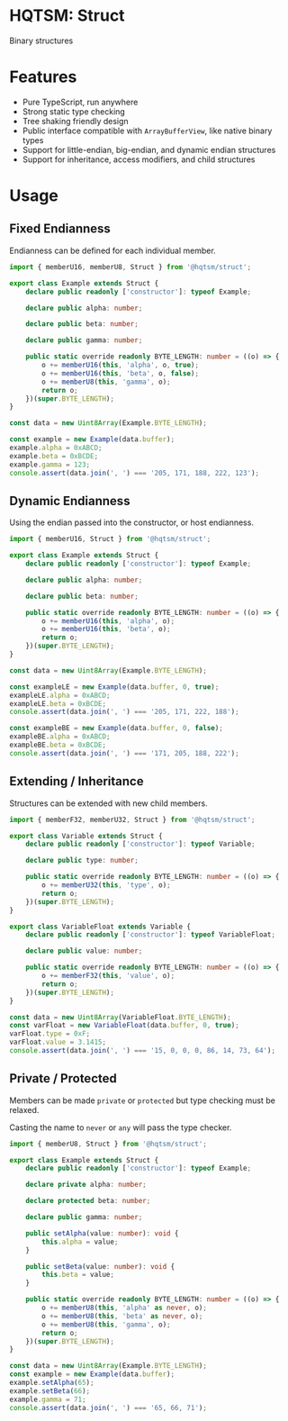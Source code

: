 # HQTSM: Struct

Binary structures

# Features

- Pure TypeScript, run anywhere
- Strong static type checking
- Tree shaking friendly design
- Public interface compatible with `ArrayBufferView`, like native binary types
- Support for little-endian, big-endian, and dynamic endian structures
- Support for inheritance, access modifiers, and child structures

# Usage

## Fixed Endianness

Endianness can be defined for each individual member.

```ts
import { memberU16, memberU8, Struct } from '@hqtsm/struct';

export class Example extends Struct {
	declare public readonly ['constructor']: typeof Example;

	declare public alpha: number;

	declare public beta: number;

	declare public gamma: number;

	public static override readonly BYTE_LENGTH: number = ((o) => {
		o += memberU16(this, 'alpha', o, true);
		o += memberU16(this, 'beta', o, false);
		o += memberU8(this, 'gamma', o);
		return o;
	})(super.BYTE_LENGTH);
}

const data = new Uint8Array(Example.BYTE_LENGTH);

const example = new Example(data.buffer);
example.alpha = 0xABCD;
example.beta = 0xBCDE;
example.gamma = 123;
console.assert(data.join(', ') === '205, 171, 188, 222, 123');
```

## Dynamic Endianness

Using the endian passed into the constructor, or host endianness.

```ts
import { memberU16, Struct } from '@hqtsm/struct';

export class Example extends Struct {
	declare public readonly ['constructor']: typeof Example;

	declare public alpha: number;

	declare public beta: number;

	public static override readonly BYTE_LENGTH: number = ((o) => {
		o += memberU16(this, 'alpha', o);
		o += memberU16(this, 'beta', o);
		return o;
	})(super.BYTE_LENGTH);
}

const data = new Uint8Array(Example.BYTE_LENGTH);

const exampleLE = new Example(data.buffer, 0, true);
exampleLE.alpha = 0xABCD;
exampleLE.beta = 0xBCDE;
console.assert(data.join(', ') === '205, 171, 222, 188');

const exampleBE = new Example(data.buffer, 0, false);
exampleBE.alpha = 0xABCD;
exampleBE.beta = 0xBCDE;
console.assert(data.join(', ') === '171, 205, 188, 222');
```

## Extending / Inheritance

Structures can be extended with new child members.

```ts
import { memberF32, memberU32, Struct } from '@hqtsm/struct';

export class Variable extends Struct {
	declare public readonly ['constructor']: typeof Variable;

	declare public type: number;

	public static override readonly BYTE_LENGTH: number = ((o) => {
		o += memberU32(this, 'type', o);
		return o;
	})(super.BYTE_LENGTH);
}

export class VariableFloat extends Variable {
	declare public readonly ['constructor']: typeof VariableFloat;

	declare public value: number;

	public static override readonly BYTE_LENGTH: number = ((o) => {
		o += memberF32(this, 'value', o);
		return o;
	})(super.BYTE_LENGTH);
}

const data = new Uint8Array(VariableFloat.BYTE_LENGTH);
const varFloat = new VariableFloat(data.buffer, 0, true);
varFloat.type = 0xF;
varFloat.value = 3.1415;
console.assert(data.join(', ') === '15, 0, 0, 0, 86, 14, 73, 64');
```

## Private / Protected

Members can be made `private` or `protected` but type checking must be relaxed.

Casting the name to `never` or `any` will pass the type checker.

```ts
import { memberU8, Struct } from '@hqtsm/struct';

export class Example extends Struct {
	declare public readonly ['constructor']: typeof Example;

	declare private alpha: number;

	declare protected beta: number;

	declare public gamma: number;

	public setAlpha(value: number): void {
		this.alpha = value;
	}

	public setBeta(value: number): void {
		this.beta = value;
	}

	public static override readonly BYTE_LENGTH: number = ((o) => {
		o += memberU8(this, 'alpha' as never, o);
		o += memberU8(this, 'beta' as never, o);
		o += memberU8(this, 'gamma', o);
		return o;
	})(super.BYTE_LENGTH);
}

const data = new Uint8Array(Example.BYTE_LENGTH);
const example = new Example(data.buffer);
example.setAlpha(65);
example.setBeta(66);
example.gamma = 71;
console.assert(data.join(', ') === '65, 66, 71');
```
